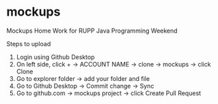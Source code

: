 # mockups
Mockups Home Work for RUPP Java Programming Weekend

Steps to upload

1. Login using Github Desktop
2. On left side, click + -> ACCOUNT NAME -> clone -> mockups -> click Clone
3. Go to explorer folder -> add your folder and file
4. Go to Github Desktop -> Commit change -> Sync
5. Go to github.com -> mockups project -> click Create Pull Request
